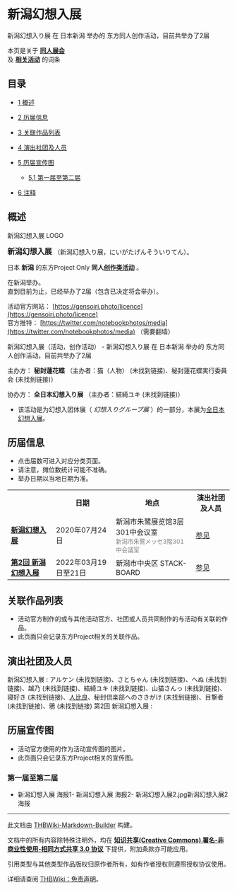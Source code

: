 # 新潟幻想入展

<!-- source html: G:\repos\THBWiki-Markdown-Builder\THBWikiMarkdown\Temp\main\b\b6\ns0%3A%E6%96%B0%E6%BD%9F%E5%B9%BB%E6%83%B3%E5%85%A5%E5%B1%95.html -->

新潟幻想入り展 在 日本新潟 举办的  东方同人创作活动，目前共举办了2届

本页是关于 **[同人展会](./同人展会.md#展会类活动)**   
及 **[相关活动](./相关活动.md)** 的词条

## 目录

- [1 概述](#概述)
- [2 历届信息](#历届信息)
- [3 关联作品列表](#关联作品列表)
- [4 演出社团及人员](#演出社团及人员)
- [5 历届宣传图](#历届宣传图)

  - [5.1 第一届至第二届](#第一届至第二届)



- [6 注释](#注释)





## 概述
[](./文件-新潟幻想入展LOGO.jpg.md)  [](./文件-新潟幻想入展LOGO.jpg.md)新潟幻想入展 LOGO
  
<big> **新潟幻想入展** </big>（新潟幻想入り展，にいがたげんそういりてん）。  
  
  
  
  
日本 **新潟** 的东方Project Only **同人[创作类活动](./创作类活动.md#创作类活动)** 。  
  
在新潟举办。  
直到目前为止，已经举办了2届（包含已决定将会举办）。  
  
  
  
  
活动官方网站： [https://gensoiri.photo/licence](https://gensoiri.photo/licence)   
官方推特： [https://twitter.com/notebookphotos/media](https://twitter.com/notebookphotos/media) （需要翻墙）  
  
新潟幻想入展（活动，创作活动） - 新潟幻想入り展 在 日本新潟 举办的  东方同人创作活动，目前共举办了2届
  
主办方： **秘封蓮花蝶** （主办者：猫（人物） (未找到链接)、秘封蓮花蝶実行委員会 (未找到链接)）  

协办方： **全日本幻想入り展** （主办者：結綺ユキ (未找到链接)）
  
  
  

  

- 该活动是为幻想入团体展（ *幻想入りグループ展* ）的一部分，本展为[全日本幻想入展](./全日本幻想入展.md)。


## 历届信息
- 点击届数可进入对应分类页面。
- 请注意，摊位数统计可能不准确。
- 举办日期以当地日期为准。


<table>
<tbody><tr><th> </th><th>日期</th><th>地点</th><th>演出社团及人员</th></tr>
<tr><td id="1"><b><a href="/展会作品列表?e=%E6%96%B0%E6%BD%9F%E5%B9%BB%E6%83%B3%E5%85%A5%E5%B1%95%231">新潟幻想入展</a></b></td><td id="ev-1">2020年07月24日</td><td>新潟市朱鹭展览馆3层301中会议室<br><small><span style="color:grey;">新潟市朱鷺メッセ3階301中会議室</span></small></td><td><a href="#第1回">参见</a></td></tr>
<tr><td id="2"><b><a href="/展会作品列表?e=%E6%96%B0%E6%BD%9F%E5%B9%BB%E6%83%B3%E5%85%A5%E5%B1%95%232">第2回 新潟幻想入展</a></b></td><td id="ev-2">2022年03月19日至21日</td><td>新潟市中央区 STACK-BOARD<br><small><span style="color:grey;"></span></small></td><td><a href="#第2回">参见</a></td></tr>
</tbody></table>



## 关联作品列表
- 活动官方制作的或与其他活动官方、社团或人员共同制作的与活动有关联的作品。
- 此页面只会记录东方Project相关的关联作品。


## 演出社团及人员
新潟幻想入展
: アルケン (未找到链接)、さとちゃん (未找到链接)、へぬ (未找到链接)、越乃 (未找到链接)、結綺ユキ (未找到链接)、山猫さんっ (未找到链接)、寝好き (未找到链接)、[人比良](./人比良.md)、秘封倶楽部へのさきがけ (未找到链接)、目撃者 (未找到链接)、鴉 (未找到链接)
第2回 新潟幻想入展
: 


## 历届宣传图
- 活动官方使用的作为活动宣传图的图片。
- 此页面只会记录东方Project相关的宣传图。


### 第一届至第二届
- [](./文件-新潟幻想入展1.jpg.md)新潟幻想入展 海报1- [](./文件-新潟幻想入展1_2.jpg.md)新潟幻想入展 海报2- 新潟幻想入展2.jpg新潟幻想入展2 海报


  
  

  

  
  






---

此文档由 [THBWiki-Markdown-Builder](https://github.com/Delsin-Yu/THBWiki-Markdown-Builder) 构建。

文档中的所有内容除特殊注明外，均在 [**知识共享(Creative Commons) 署名-非商业性使用-相同方式共享 3.0 协议**](https://creativecommons.org/licenses/by-sa/3.0/deed.zh-hans) 下提供，附加条款亦可能应用。

引用类型与其他类型作品版权归原作者所有，如有作者授权则遵照授权协议使用。

详细请查阅 [THBWiki：免责声明](https://thbwiki.cc/THBWiki:%E5%85%8D%E8%B4%A3%E5%A3%B0%E6%98%8E)。

